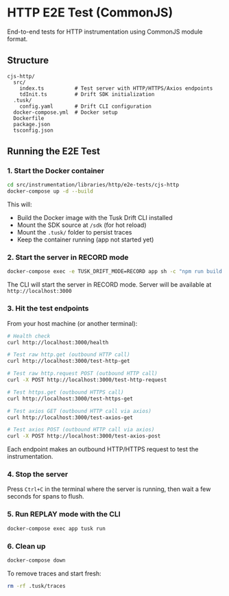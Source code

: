 # HTTP E2E Test (CommonJS)

End-to-end tests for HTTP instrumentation using CommonJS module format.

## Structure

```
cjs-http/
  src/
    index.ts          # Test server with HTTP/HTTPS/Axios endpoints
    tdInit.ts         # Drift SDK initialization
  .tusk/
    config.yaml       # Drift CLI configuration
  docker-compose.yml  # Docker setup
  Dockerfile
  package.json
  tsconfig.json
```

## Running the E2E Test

### 1. Start the Docker container

```bash
cd src/instrumentation/libraries/http/e2e-tests/cjs-http
docker-compose up -d --build
```

This will:
- Build the Docker image with the Tusk Drift CLI installed
- Mount the SDK source at `/sdk` (for hot reload)
- Mount the `.tusk/` folder to persist traces
- Keep the container running (app not started yet)

### 2. Start the server in RECORD mode

```bash
docker-compose exec -e TUSK_DRIFT_MODE=RECORD app sh -c "npm run build && npm run dev"
```

The CLI will start the server in RECORD mode. Server will be available at `http://localhost:3000`

### 3. Hit the test endpoints

From your host machine (or another terminal):

```bash
# Health check
curl http://localhost:3000/health

# Test raw http.get (outbound HTTP call)
curl http://localhost:3000/test-http-get

# Test raw http.request POST (outbound HTTP call)
curl -X POST http://localhost:3000/test-http-request

# Test https.get (outbound HTTPS call)
curl http://localhost:3000/test-https-get

# Test axios GET (outbound HTTP call via axios)
curl http://localhost:3000/test-axios-get

# Test axios POST (outbound HTTP call via axios)
curl -X POST http://localhost:3000/test-axios-post
```

Each endpoint makes an outbound HTTP/HTTPS request to test the instrumentation.

### 4. Stop the server

Press `Ctrl+C` in the terminal where the server is running, then wait a few seconds for spans to flush.

### 5. Run REPLAY mode with the CLI

```bash
docker-compose exec app tusk run
```

### 6. Clean up

```bash
docker-compose down
```

To remove traces and start fresh:
```bash
rm -rf .tusk/traces
```
